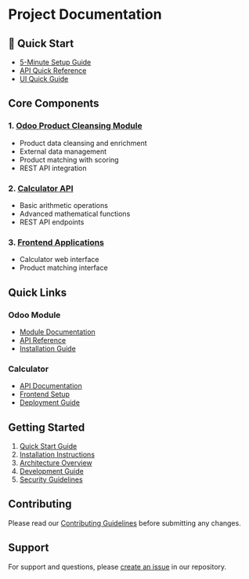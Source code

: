 # Project Documentation

## 🚀 Quick Start
- [5-Minute Setup Guide](./quick-start-guide.md)
- [API Quick Reference](./quick-start-guide.md#quick-api-reference)
- [UI Quick Guide](./quick-start-guide.md#ui-quick-access)

## Core Components

### 1. [Odoo Product Cleansing Module](./odoo_product_cleansing.md)
- Product data cleansing and enrichment
- External data management
- Product matching with scoring
- REST API integration

### 2. [Calculator API](./api-reference.md#calculator-api-endpoints)
- Basic arithmetic operations
- Advanced mathematical functions
- REST API endpoints

### 3. [Frontend Applications](./getting-started.md)
- Calculator web interface
- Product matching interface

## Quick Links

### Odoo Module
- [Module Documentation](./odoo_product_cleansing.md)
- [API Reference](./odoo_product_cleansing.md#api-reference)
- [Installation Guide](./odoo_product_cleansing.md#installation)

### Calculator
- [API Documentation](./api-reference.md)
- [Frontend Setup](./getting-started.md)
- [Deployment Guide](./deployment.md)

## Getting Started
1. [Quick Start Guide](./quick-start-guide.md)
2. [Installation Instructions](./getting-started.md)
3. [Architecture Overview](./architecture.md)
4. [Development Guide](./development-guide.md)
5. [Security Guidelines](./security.md)

## Contributing
Please read our [Contributing Guidelines](../CONTRIBUTING.md) before submitting any changes.

## Support
For support and questions, please [create an issue](https://github.com/ArulWeb3/cursormcptest/issues) in our repository.